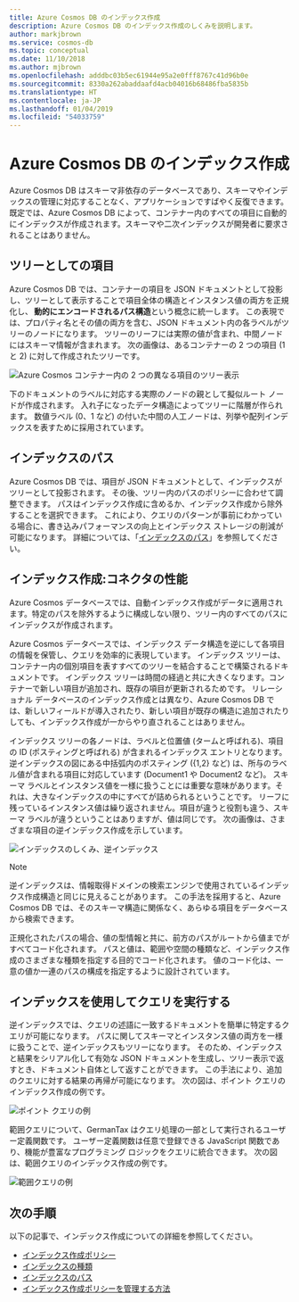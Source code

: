 ```yaml
---
title: Azure Cosmos DB のインデックス作成
description: Azure Cosmos DB のインデックス作成のしくみを説明します。
author: markjbrown
ms.service: cosmos-db
ms.topic: conceptual
ms.date: 11/10/2018
ms.author: mjbrown
ms.openlocfilehash: adddbc03b5ec61944e95a2e0fff8767c41d96b0e
ms.sourcegitcommit: 8330a262abaddaafd4acb04016b68486fba5835b
ms.translationtype: HT
ms.contentlocale: ja-JP
ms.lasthandoff: 01/04/2019
ms.locfileid: "54033759"
---
```

# <a name="indexing-in-azure-cosmos-db"></a>Azure Cosmos DB のインデックス作成

Azure Cosmos DB はスキーマ非依存のデータベースであり、スキーマやインデックスの管理に対応することなく、アプリケーションですばやく反復できます。 既定では、Azure Cosmos DB によって、コンテナー内のすべての項目に自動的にインデックスが作成されます。スキーマや二次インデックスが開発者に要求されることはありません。

## <a name="items-as-trees"></a>ツリーとしての項目

Azure Cosmos DB では、コンテナーの項目を JSON ドキュメントとして投影し、ツリーとして表示することで項目全体の構造とインスタンス値の両方を正規化し、 **動的にエンコードされるパス構造**という概念に統一します。 この表現では、プロパティ名とその値の両方を含む、JSON ドキュメント内の各ラベルがツリーのノードになります。 ツリーのリーフには実際の値が含まれ、中間ノードにはスキーマ情報が含まれます。 次の画像は、あるコンテナーの 2 つの項目 (1 と 2) に対して作成されたツリーです。

![Azure Cosmos コンテナー内の 2 つの異なる項目のツリー表示](./media/index-overview/indexing-as-tree.png)

下のドキュメントのラベルに対応する実際のノードの親として擬似ルート ノードが作成されます。 入れ子になったデータ構造によってツリーに階層が作られます。 数値ラベル (0、1 など) の付いた中間の人工ノードは、列挙や配列インデックスを表すために採用されています。

## <a name="index-paths"></a>インデックスのパス

Azure Cosmos DB では、項目が JSON ドキュメントとして、インデックスがツリーとして投影されます。 その後、ツリー内のパスのポリシーに合わせて調整できます。 パスはインデックス作成に含めるか、インデックス作成から除外することを選択できます。 これにより、クエリのパターンが事前にわかっている場合に、書き込みパフォーマンスの向上とインデックス ストレージの削減が可能になります。 詳細については、「[インデックスのパス](index-paths.md)」を参照してください。

## <a name="indexing-under-the-hood"></a>インデックス作成:コネクタの性能

Azure Cosmos データベースでは、自動インデックス作成がデータに適用されます。特定のパスを除外するように構成しない限り、ツリー内のすべてのパスにインデックスが作成されます。

Azure Cosmos データベースでは、インデックス データ構造を逆にして各項目の情報を保管し、クエリを効率的に表現しています。 インデックス ツリーは、コンテナー内の個別項目を表すすべてのツリーを結合することで構築されるドキュメントです。 インデックス ツリーは時間の経過と共に大きくなります。コンテナーで新しい項目が追加され、既存の項目が更新されるためです。 リレーショナル データベースのインデックス作成とは異なり、Azure Cosmos DB では、新しいフィールドが導入されたり、新しい項目が既存の構造に追加されたりしても、インデックス作成が一からやり直されることはありません。 

インデックス ツリーの各ノードは、ラベルと位置値 (タームと呼ばれる)、項目の ID (ポスティングと呼ばれる) が含まれるインデックス エントリとなります。 逆インデックスの図にある中括弧内のポスティング ({1,2} など) は、所与のラベル値が含まれる項目に対応しています (Document1 や Document2 など)。 スキーマ ラベルとインスタンス値を一様に扱うことには重要な意味があります。それは、大きなインデックスの中にすべてが詰められるということです。 リーフに残っているインスタンス値は繰り返されません。項目が違うと役割も違う、スキーマ ラベルが違うということはありますが、値は同じです。 次の画像は、さまざまな項目の逆インデックス作成を示しています。

![インデックスのしくみ、逆インデックス](./media/index-overview/inverted-index.png)

> [!NOTE]
> 逆インデックスは、情報取得ドメインの検索エンジンで使用されているインデックス作成構造と同じに見えることがあります。 この手法を採用すると、Azure Cosmos DB では、そのスキーマ構造に関係なく、あらゆる項目をデータベースから検索できます。

正規化されたパスの場合、値の型情報と共に、前方のパスがルートから値までがすべてコード化されます。 パスと値は、範囲や空間の種類など、インデックス作成のさまざまな種類を指定する目的でコード化されます。 値のコード化は、一意の値か一連のパスの構成を指定するように設計されています。

## <a name="querying-with-indexes"></a>インデックスを使用してクエリを実行する

逆インデックスでは、クエリの述語に一致するドキュメントを簡単に特定するクエリが可能になります。 パスに関してスキーマとインスタンス値の両方を一様に扱うことで、逆インデックスもツリーになります。 そのため、インデックスと結果をシリアル化して有効な JSON ドキュメントを生成し、ツリー表示で返すとき、ドキュメント自体として返すことができます。 この手法により、追加のクエリに対する結果の再帰が可能になります。 次の図は、ポイント クエリのインデックス作成の例です。  

![ポイント クエリの例](./media/index-overview/index-point-query.png)

範囲クエリについて、GermanTax はクエリ処理の一部として実行されるユーザー定義関数です。 ユーザー定義関数は任意で登録できる JavaScript 関数であり、機能が豊富なプログラミング ロジックをクエリに統合できます。 次の図は、範囲クエリのインデックス作成の例です。

![範囲クエリの例](./media/index-overview/index-range-query.png)

## <a name="next-steps"></a>次の手順

以下の記事で、インデックス作成についての詳細を参照してください。

- [インデックス作成ポリシー](index-policy.md)
- [インデックスの種類](index-types.md)
- [インデックスのパス](index-paths.md)
- [インデックス作成ポリシーを管理する方法](how-to-manage-indexing-policy.md)
